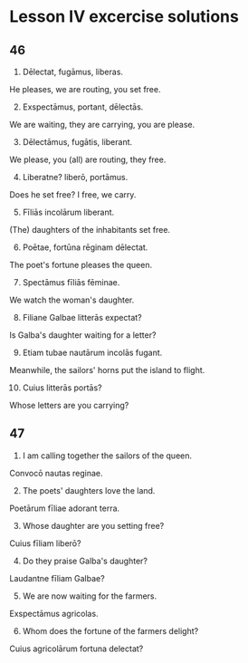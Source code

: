 # Lesson IV excercise solutions

## 46

1. Dēlectat, fugāmus, liberas.

He pleases, we are routing, you set free.

2. Exspectāmus, portant, dēlectās.

We are waiting, they are carrying, you are please.

3. Dēlectāmus, fugātis, liberant.

We please, you (all) are routing, they free.

4. Liberatne? liberō, portāmus.

Does he set free? I free, we carry.

5. Fīliās incolārum liberant.

(The) daughters of the inhabitants set free.

6. Poētae, fortūna rēginam dēlectat.

The poet's fortune pleases the queen.

7. Spectāmus fīliās fēminae.

We watch the woman's daughter.

8. Filiane Galbae litterās expectat?

Is Galba's daughter waiting for a letter?

9. Etiam tubae nautārum incolās fugant.

Meanwhile, the sailors' horns put the island to flight.

10. Cuius litterās portās?

Whose letters are you carrying?

## 47

1. I am calling together the sailors of the queen.

Convocō nautas reginae.

2. The poets' daughters love the land.

Poetārum fīliae adorant terra.

3. Whose daughter are you setting free?

Cuius fīliam liberō?

4. Do they praise Galba's daughter?

Laudantne fīliam Galbae?

5. We are now waiting for the farmers.

Exspectāmus agricolas.

6. Whom does the fortune of the farmers delight?

Cuius agricolārum fortuna delectat?
